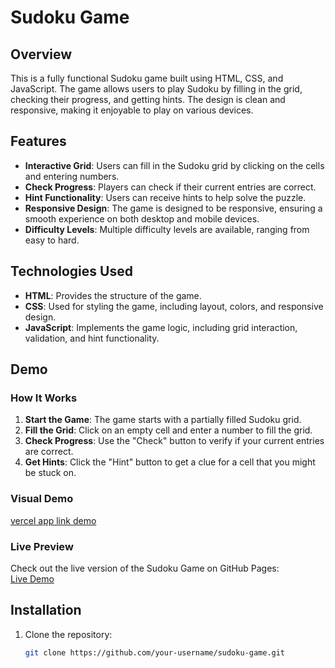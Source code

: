 # Sudoku Game

## Overview

This is a fully functional Sudoku game built using HTML, CSS, and JavaScript. The game allows users to play Sudoku by filling in the grid, checking their progress, and getting hints. The design is clean and responsive, making it enjoyable to play on various devices.

## Features

- **Interactive Grid**: Users can fill in the Sudoku grid by clicking on the cells and entering numbers.
- **Check Progress**: Players can check if their current entries are correct.
- **Hint Functionality**: Users can receive hints to help solve the puzzle.
- **Responsive Design**: The game is designed to be responsive, ensuring a smooth experience on both desktop and mobile devices.
- **Difficulty Levels**: Multiple difficulty levels are available, ranging from easy to hard.

## Technologies Used

- **HTML**: Provides the structure of the game.
- **CSS**: Used for styling the game, including layout, colors, and responsive design.
- **JavaScript**: Implements the game logic, including grid interaction, validation, and hint functionality.

## Demo

### How It Works

1. **Start the Game**: The game starts with a partially filled Sudoku grid.
2. **Fill the Grid**: Click on an empty cell and enter a number to fill the grid.
3. **Check Progress**: Use the "Check" button to verify if your current entries are correct.
4. **Get Hints**: Click the "Hint" button to get a clue for a cell that you might be stuck on.

### Visual Demo

[vercel app link demo](sudoku-game-psi-sooty.vercel.app)

### Live Preview

Check out the live version of the Sudoku Game on GitHub Pages:  
[Live Demo](https://your-username.github.io/sudoku-game/)

## Installation

1. Clone the repository:

   ```bash
   git clone https://github.com/your-username/sudoku-game.git
